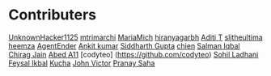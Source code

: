# Contributers
<!-- Example:
[Your Name](http://github.com/YourUserName)
-->

<!-- Edit Below This Line At A Random Place Not At The Bottom Or The Top-->





[UnknownHacker1125](http://github.com/UnknownHacker1125)
[mtrimarchi](http://github.com/mtrimarchi)
[MariaMich](https://github.com/MariaMich)
[hiranyagarbh](http://github.com/hiranyagarbh)
[Aditi T](http://github.com/mystic-potato)
[sljtheultima](http://github.com/sljtheultima)
[heemza](http://github.com/heemza)
[AgentEnder](http://github.com/agentender)
[Ankit kumar](https://github.com/PrajapatiAnkit)
[Siddharth Gupta](https://github.com/Siddharth-gupta99)
[chien](https://github.com/omegachien)
[Salman Iqbal](https://github.com/salmaniqbal92)
[Chirag Jain](https://github.com/chirag-jn/)
[Abed A11](https://github.com/abedafr)
[codyteo] (https://github.com/codyteo)
[Sohil Ladhani](https://github.com/sohilladhani)
[Feysal Ikbal](https://github.com/feysalikbal)
[Kucha](https://github.com/Kucha1122)
[John Victor](https://github.com/johnvict0r)
[Pranay Saha](https://github.com/PranaySaha97)





